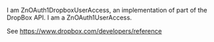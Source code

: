 I am ZnOAuth1DropboxUserAccess, an implementation of part of the DropBox API.
I am a ZnOAuth1UserAccess.

See https://www.dropbox.com/developers/reference